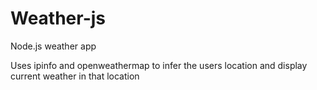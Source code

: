 # Weather-js
Node.js weather app

Uses ipinfo and openweathermap to infer the users location and display current weather in that location
